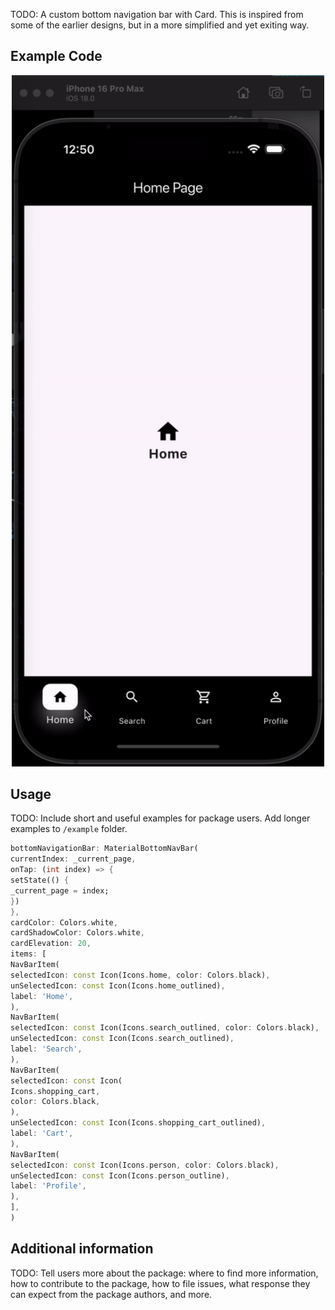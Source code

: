 <!--
This README describes the package. If you publish this package to pub.dev,
this README's contents appear on the landing page for your package.

For information about how to write a good package README, see the guide for
[writing package pages](https://dart.dev/tools/pub/writing-package-pages).

For general information about developing packages, see the Dart guide for
[creating packages](https://dart.dev/guides/libraries/create-packages)
and the Flutter guide for
[developing packages and plugins](https://flutter.dev/to/develop-packages).
-->

TODO: A custom bottom navigation bar with Card. This is inspired from some of the earlier designs, but in a more simplified and yet exiting way.


## Example Code
<center><img src="https://raw.githubusercontent.com/Prashant-ranjan-singh-123/material_bottom_nav_bar/refs/heads/main/example/material_bottom_nav_bar_example/readme_things/demo.gif" width="500" /></center>

## Usage

TODO: Include short and useful examples for package users. Add longer examples
to `/example` folder.

```dart
bottomNavigationBar: MaterialBottomNavBar(
currentIndex: _current_page,
onTap: (int index) => {
setState(() {
_current_page = index;
})
},
cardColor: Colors.white,
cardShadowColor: Colors.white,
cardElevation: 20,
items: [
NavBarItem(
selectedIcon: const Icon(Icons.home, color: Colors.black),
unSelectedIcon: const Icon(Icons.home_outlined),
label: 'Home',
),
NavBarItem(
selectedIcon: const Icon(Icons.search_outlined, color: Colors.black),
unSelectedIcon: const Icon(Icons.search_outlined),
label: 'Search',
),
NavBarItem(
selectedIcon: const Icon(
Icons.shopping_cart,
color: Colors.black,
),
unSelectedIcon: const Icon(Icons.shopping_cart_outlined),
label: 'Cart',
),
NavBarItem(
selectedIcon: const Icon(Icons.person, color: Colors.black),
unSelectedIcon: const Icon(Icons.person_outline),
label: 'Profile',
),
],
)
```

## Additional information

TODO: Tell users more about the package: where to find more information, how to
contribute to the package, how to file issues, what response they can expect
from the package authors, and more.
